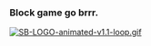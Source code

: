 ### Block game go brrr.

<!--
**StormyBytes/StormyBytes** is a ✨ _special_ ✨ repository because its `README.md` (this file) appears on your GitHub profile.

Here are some ideas to get you started:

- 🔭 I’m currently working on ...
- 🌱 I’m currently learning ...
- 👯 I’m looking to collaborate on ...
- 🤔 I’m looking for help with ...
- 💬 Ask me about ...
- 📫 How to reach me: ...
- 😄 Pronouns: ...
- ⚡ Fun fact: ...
-->

[![SB-LOGO-animated-v1.1-loop.gif](https://s4.gifyu.com/images/SB-LOGO-animated-v1.1-loop.gif)](https://gifyu.com/image/aeQw)
